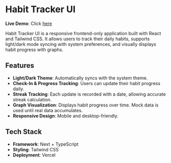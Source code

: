 # Habit Tracker UI

**Live Demo**: Click [here](https://habit-tracker-ui-tau.vercel.app)

Habit Tracker UI is a responsive frontend-only application built with React and Tailwind CSS. It allows users to track their daily habits, supports light/dark mode syncing with system preferences, and visually displays habit progress with graphs.

## Features

* **Light/Dark Theme**: Automatically syncs with the system theme.
* **Check-In & Progress Tracking**: Users can update their habit progress daily.
* **Streak Tracking**: Each update is recorded with a date, allowing accurate streak calculation.
* **Graph Visualization**: Displays habit progress over time. Mock data is used until real data accumulates.
* **Responsive Design**: Mobile and desktop-friendly.

## Tech Stack

* **Framework**: Next + TypeScript
* **Styling**: Tailwind CSS
* **Deployment**: Vercel
